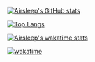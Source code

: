 [![Airsleep's GitHub stats](https://github-readme-stats.vercel.app/api?username=Airsleep&show_icons=true&theme=onedark)](https://github.com/anuraghazra/github-readme-stats)

[![Top Langs](https://github-readme-stats.vercel.app/api/top-langs/?username=Airsleep)](https://github.com/anuraghazra/github-readme-stats)

[![Airsleep's wakatime stats](https://github-readme-stats.vercel.app/api/wakatime?username=Airsleep)](https://github.com/anuraghazra/github-readme-stats)

[![wakatime](https://wakatime.com/badge/github/Airsleep/Solvedac_practice.svg)](https://wakatime.com/badge/github/Airsleep/Solvedac_practice)
